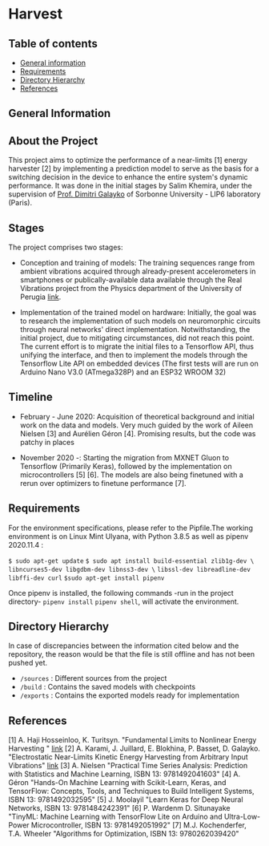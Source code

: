# Harvest

## Table of contents

* [General information](#general-info)
* [Requirements](#requirements)
* [Directory Hierarchy](#directory-hierarchy)
* [References](#references)

## General Information

About the Project
-----------------

This project aims to optimize the performance of a near-limits [1] energy harvester [2] by implementing a prediction model to serve as the basis for a switching decision in the device to enhance the entire system's dynamic performance. It was done in the initial stages by Salim Khemira, under the supervision of [Prof. Dimitri Galayko](https://scholar.google.fr/citations?user=_u3mqkcAAAAJ&hl=fr) of Sorbonne University - LIP6 laboratory (Paris).

Stages
------

The project comprises two stages:

* Conception and training of models: 
The training sequences range from ambient vibrations acquired through already-present accelerometers in smartphones or publically-available data available through the Real Vibrations project from the Physics department of the University of Perugia [link](https://realvibrations.nipslab.org/).

* Implementation of the trained model on hardware: 
Initially, the goal was to research the implementation of such models on neuromorphic circuits through neural networks' direct implementation. Notwithstanding, the initial project, due to mitigating circumstances, did not reach this point. The current effort is to migrate the initial files to a Tensorflow API, thus unifying the interface, and then to implement the models through the Tensorflow Lite API on embedded devices (The first tests will are run on Arduino Nano V3.0 (ATmega328P) and an ESP32 WROOM 32)

Timeline
--------------------

* February - June 2020: Acquisition of theoretical background and initial work on the data and models. Very much guided by the work of Aileen Nielsen [3] and Aurélien Géron [4]. Promising results, but the code was patchy in places

* November 2020 -: Starting the migration from MXNET Gluon to Tensorflow (Primarily Keras), followed by the implementation on microcontrollers [5] [6]. The models are also being finetuned with a rerun over optimizers to finetune performance [7].  

## Requirements

For the environment specifications, please refer to the Pipfile.The working environment is on Linux Mint Ulyana, with Python  3.8.5 as well as pipenv 2020.11.4 :

`$ sudo apt-get update`
`$ sudo apt install build-essential zlib1g-dev \`
`libncurses5-dev libgdbm-dev libnss3-dev \`
`libssl-dev libreadline-dev libffi-dev curl`
`$sudo apt-get install pipenv`

Once pipenv is installed, the following commands -run in the project directory- `pipenv install`  `pipenv shell`, will activate the environment.

## Directory Hierarchy

In case of discrepancies between the information cited below and the repository, the reason would be that the file is still offline and has not been pushed yet.

* `/sources` : Different sources from the project
* `/build` : Contains the saved models with checkpoints
* `/exports` : Contains the exported models ready for implementation

## References

[1] A. Haji Hosseinloo, K. Turitsyn. "Fundamental Limits to Nonlinear Energy Harvesting
" [link](https://dspace.mit.edu/handle/1721.1/100750)
[2] A. Karami, J. Juillard, E. Blokhina, P. Basset, D. Galayko. "Electrostatic Near-Limits Kinetic Energy
Harvesting from Arbitrary Input Vibrations" [link](https://arxiv.org/abs/2002.07086)
[3] A. Nielsen "Practical Time Series Analysis: Prediction with Statistics and Machine Learning, ISBN 13: 9781492041603"
[4] A. Géron "Hands-On Machine Learning with Scikit-Learn, Keras, and TensorFlow: Concepts, Tools, and Techniques to Build Intelligent Systems, ISBN 13: 9781492032595"
[5] J. Moolayil "Learn Keras for Deep Neural Networks, ISBN 13: 9781484242391"
[6] P. Wardenm D. Situnayake "TinyML: Machine Learning with TensorFlow Lite on Arduino and Ultra-Low-Power Microcontroller, ISBN 13: 9781492051992"
[7] M.J. Kochenderfer, T.A. Wheeler "Algorithms for Optimization, ISBN 13: 9780262039420"